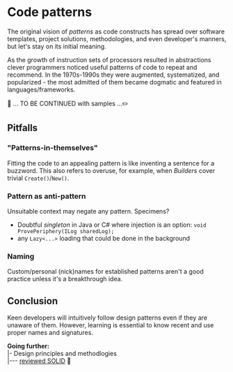 # Code patterns

The original vision of  *patterns* as code constructs has spread over software templates, project solutions, methodologies, and even developer's manners, but let's stay on its initial meaning.

As the growth of instruction sets of processors resulted in abstractions clever programmers noticed useful patterns of code to repeat and recommend. 
In the 1970s-1990s they were augmented, systematized, and popularized - the most admitted of them became dogmatic and featured in languages/frameworks.

:construction: ... TO BE CONTINUED with samples ...:pencil2:

## Pitfalls

### "Patterns-in-themselves"

Fitting the code to an appealing pattern is like inventing a sentence for a buzzword. This also refers to overuse, for example, when _Builders_ cover trivial `Create()`/`New()`.

### Pattern as anti-pattern

Unsuitable context may negate any pattern. Specimens? 

- Doubtful _singleton_ in Java or C# where injection is an option: `void ProvePeriphery(ILog sharedLog);`
- any `Lazy<...>` loading that could be done in the background

### Naming

Custom/personal (nick)names for established patterns aren't a good practice unless it's a breakthrough idea.

## Conclusion

Keen developers will intuitively follow design patterns even if they are unaware of them. However, learning is essential to know recent and use proper names and signatures.

**Going further:**\
|- Design principles and methodlogies\
|--- [reviewed SOLID](../../../pencraft/README+/opuses/contraSOLID.md) 🚧

